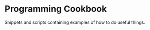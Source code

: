 Programming Cookbook
====================

Snippets and scripts containing examples of how to do useful things.
